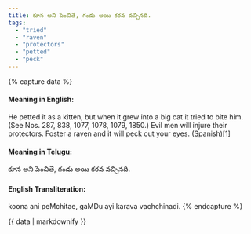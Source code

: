 ```yaml
---
title: కూన అని పెంచితే, గండు అయి కరవ వచ్చినది.
tags:
  - "tried"
  - "raven"
  - "protectors"
  - "petted"
  - "peck"
---
```


{% capture data %}
#### Meaning in English:
He petted it as a kitten, but when it grew into a big cat it tried to bite him.
(See Nos. 287, 838, 1077, 1078, 1079, 1850.)
Evil men will injure their protectors.
Foster a raven and it will peck out your eyes. (Spanish)[1]

#### Meaning in Telugu:
కూన అని పెంచితే, గండు అయి కరవ వచ్చినది.

#### English Transliteration:
koona ani peMchitae, gaMDu ayi karava vachchinadi.
{% endcapture %}

<div class="notice">{{ data | markdownify }}</div>

